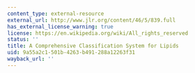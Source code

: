 ```yaml
---
content_type: external-resource
external_url: http://www.jlr.org/content/46/5/839.full
has_external_license_warning: true
license: https://en.wikipedia.org/wiki/All_rights_reserved
status: ''
title: A Comprehensive Classification System for Lipids
uid: 9a55a2c1-501b-4263-b491-288a12263f31
wayback_url: ''
---
```

